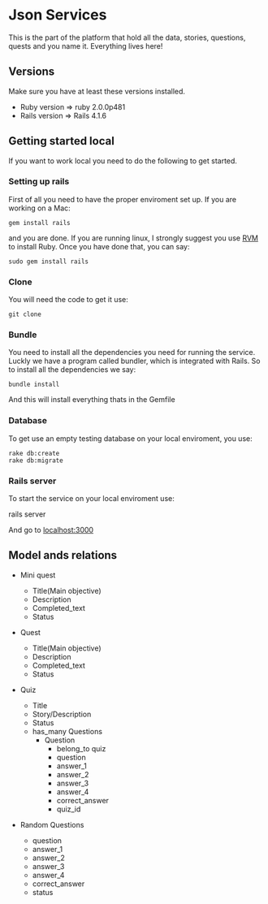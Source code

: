 # Json Services

This is the part of the platform that hold all the data, stories, questions, quests and you name it. Everything lives here!

## Versions
Make sure you have at least these versions installed.

- Ruby version => ruby 2.0.0p481
- Rails version => Rails 4.1.6

## Getting started local

If you want to work local you need to do the following to get started.

### Setting up rails

First of all you need to have the proper enviroment set up.
If you are working on a Mac:

    gem install rails

and you are done.
If you are running linux, I strongly suggest you use [RVM](http://rvm.io/) to install Ruby.
Once you have done that, you can say:

    sudo gem install rails

### Clone

You will need the code to get it use:

    git clone

### Bundle
You need to install all the dependencies you need for running the service.
Luckly we have a program called bundler, which is integrated with Rails.
So to install all the dependencies we say:

    bundle install

And this will install everything thats in the Gemfile

### Database

To get use an empty testing database on your local enviroment, you use:

    rake db:create
    rake db:migrate


### Rails server

To start the service on your local enviroment use:

  rails server

And go to [localhost:3000](http://localhost:3000)


## Model ands relations

- Mini quest
  - Title(Main objective)
  - Description
  - Completed_text
  - Status


- Quest
  - Title(Main objective)
  - Description
  - Completed_text
  - Status


- Quiz
  - Title
  - Story/Description
  - Status
  - has_many Questions
    - Question
      - belong_to quiz
      - question
      - answer_1
      - answer_2
      - answer_3
      - answer_4
      - correct_answer
      - quiz_id


- Random Questions
  - question
  - answer_1
  - answer_2
  - answer_3
  - answer_4
  - correct_answer
  - status
